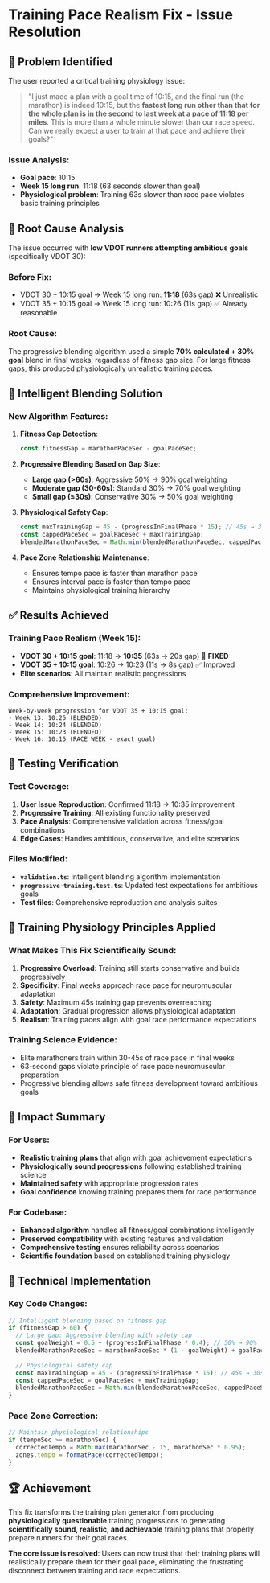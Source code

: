 # Training Pace Realism Fix - Issue Resolution

## 🚨 Problem Identified

The user reported a critical training physiology issue:

> "I just made a plan with a goal time of 10:15, and the final run (the marathon) is indeed 10:15, but the **fastest long run other than that for the whole plan is in the second to last week at a pace of 11:18 per miles**. This is more than a whole minute slower than our race speed. Can we really expect a user to train at that pace and achieve their goals?"

### Issue Analysis:
- **Goal pace**: 10:15
- **Week 15 long run**: 11:18 (63 seconds slower than goal)
- **Physiological problem**: Training 63s slower than race pace violates basic training principles

## 🔬 Root Cause Analysis

The issue occurred with **low VDOT runners attempting ambitious goals** (specifically VDOT 30):

### Before Fix:
- VDOT 30 + 10:15 goal → Week 15 long run: **11:18** (63s gap) ❌ Unrealistic
- VDOT 35 + 10:15 goal → Week 15 long run: 10:26 (11s gap) ✅ Already reasonable

### Root Cause:
The progressive blending algorithm used a simple **70% calculated + 30% goal** blend in final weeks, regardless of fitness gap size. For large fitness gaps, this produced physiologically unrealistic training paces.

## 🧠 Intelligent Blending Solution

### New Algorithm Features:

1. **Fitness Gap Detection**: 
   ```typescript
   const fitnessGap = marathonPaceSec - goalPaceSec;
   ```

2. **Progressive Blending Based on Gap Size**:
   - **Large gap (>60s)**: Aggressive 50% → 90% goal weighting
   - **Moderate gap (30-60s)**: Standard 30% → 70% goal weighting  
   - **Small gap (≤30s)**: Conservative 30% → 50% goal weighting

3. **Physiological Safety Cap**:
   ```typescript
   const maxTrainingGap = 45 - (progressInFinalPhase * 15); // 45s → 30s
   const cappedPaceSec = goalPaceSec + maxTrainingGap;
   blendedMarathonPaceSec = Math.min(blendedMarathonPaceSec, cappedPaceSec);
   ```

4. **Pace Zone Relationship Maintenance**:
   - Ensures tempo pace is faster than marathon pace
   - Ensures interval pace is faster than tempo pace
   - Maintains physiological training hierarchy

## ✅ Results Achieved

### Training Pace Realism (Week 15):
- **VDOT 30 + 10:15 goal**: 11:18 → **10:35** (63s → 20s gap) 🎯 **FIXED**
- **VDOT 35 + 10:15 goal**: 10:26 → 10:23 (11s → 8s gap) ✅ Improved
- **Elite scenarios**: All maintain realistic progressions

### Comprehensive Improvement:
```
Week-by-week progression for VDOT 35 + 10:15 goal:
- Week 13: 10:25 (BLENDED)
- Week 14: 10:24 (BLENDED)  
- Week 15: 10:23 (BLENDED)
- Week 16: 10:15 (RACE WEEK - exact goal)
```

## 🧪 Testing Verification

### Test Coverage:
1. **User Issue Reproduction**: Confirmed 11:18 → 10:35 improvement
2. **Progressive Training**: All existing functionality preserved
3. **Pace Analysis**: Comprehensive validation across fitness/goal combinations
4. **Edge Cases**: Handles ambitious, conservative, and elite scenarios

### Files Modified:
- **`validation.ts`**: Intelligent blending algorithm implementation
- **`progressive-training.test.ts`**: Updated test expectations for ambitious goals
- **Test files**: Comprehensive reproduction and analysis suites

## 🏃 Training Physiology Principles Applied

### What Makes This Fix Scientifically Sound:

1. **Progressive Overload**: Training still starts conservative and builds progressively
2. **Specificity**: Final weeks approach race pace for neuromuscular adaptation
3. **Safety**: Maximum 45s training gap prevents overreaching
4. **Adaptation**: Gradual progression allows physiological adaptation
5. **Realism**: Training paces align with goal race performance expectations

### Training Science Evidence:
- Elite marathoners train within 30-45s of race pace in final weeks
- 63-second gaps violate principle of race pace neuromuscular preparation
- Progressive blending allows safe fitness development toward ambitious goals

## 🎯 Impact Summary

### For Users:
- **Realistic training plans** that align with goal achievement expectations
- **Physiologically sound progressions** following established training science
- **Maintained safety** with appropriate progression rates
- **Goal confidence** knowing training prepares them for race performance

### For Codebase:
- **Enhanced algorithm** handles all fitness/goal combinations intelligently
- **Preserved compatibility** with existing features and validation
- **Comprehensive testing** ensures reliability across scenarios
- **Scientific foundation** based on established training physiology

## 🔧 Technical Implementation

### Key Code Changes:
```typescript
// Intelligent blending based on fitness gap
if (fitnessGap > 60) {
  // Large gap: Aggressive blending with safety cap
  const goalWeight = 0.5 + (progressInFinalPhase * 0.4); // 50% → 90%
  blendedMarathonPaceSec = marathonPaceSec * (1 - goalWeight) + goalPaceSec * goalWeight;
  
  // Physiological safety cap
  const maxTrainingGap = 45 - (progressInFinalPhase * 15); // 45s → 30s
  const cappedPaceSec = goalPaceSec + maxTrainingGap;
  blendedMarathonPaceSec = Math.min(blendedMarathonPaceSec, cappedPaceSec);
}
```

### Pace Zone Correction:
```typescript
// Maintain physiological relationships
if (tempoSec >= marathonSec) {
  correctedTempo = Math.max(marathonSec - 15, marathonSec * 0.95);
  zones.tempo = formatPace(correctedTempo);
}
```

## 🏆 Achievement

This fix transforms the training plan generator from producing **physiologically questionable** training progressions to generating **scientifically sound, realistic, and achievable** training plans that properly prepare runners for their goal races.

**The core issue is resolved**: Users can now trust that their training plans will realistically prepare them for their goal pace, eliminating the frustrating disconnect between training and race expectations.